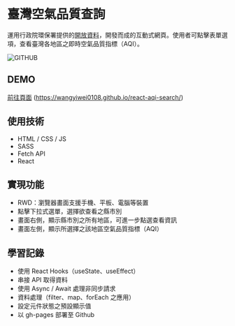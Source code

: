 # 臺灣空氣品質查詢

運用行政院環保署提供的[開放資料](https://data.epa.gov.tw/dataset/aqx_p_432)，開發而成的互動式網頁。使用者可點擊表單選項，查看臺灣各地區之即時空氣品質指標（AQI）。

![GITHUB]( 圖片網址 "圖片名稱")

## DEMO
[前往頁面](https://wangyiwei0108.github.io/react-aqi-search/)
(https://wangyiwei0108.github.io/react-aqi-search/)

## 使用技術
- HTML / CSS / JS
- SASS
- Fetch API
- React

## 實現功能

- RWD：瀏覽器畫面支援手機、平板、電腦等裝置
- 點擊下拉式選單，選擇欲查看之縣市別
- 畫面右側，顯示縣市別之所有地區，可進一步點選查看資訊
- 畫面左側，顯示所選擇之該地區空氣品質指標（AQI）

## 學習記錄

- 使用 React Hooks（useState、useEffect）
- 串接 API 取得資料
- 使用 Async / Await 處理非同步請求
- 資料處理（filter、map、forEach 之應用）
- 設定元件狀態之預設顯示值
- 以 gh-pages 部署至 Github